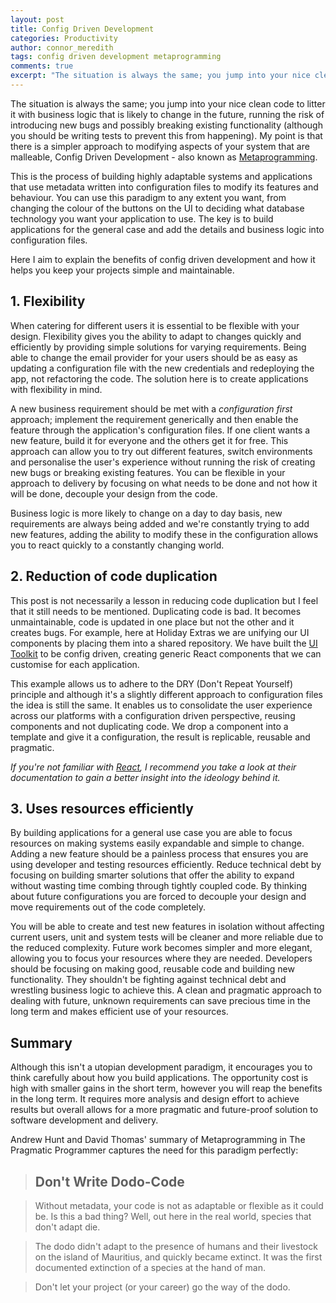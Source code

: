 ```yaml
---
layout: post
title: Config Driven Development
categories: Productivity
author: connor_meredith
tags: config driven development metaprogramming
comments: true
excerpt: "The situation is always the same; you jump into your nice clean code to litter it with business logic that is likely to change in the future, running the risk of introducing new bugs and possibly breaking existing functionality. Surely there's a better solution?"
---
```


The situation is always the same; you jump into your nice clean code to litter it with business logic that is likely to change in the future, running the risk of introducing new bugs and possibly breaking existing functionality (although you should be writing tests to prevent this from happening). My point is that there is a simpler approach to modifying aspects of your system that are malleable, Config Driven Development - also known as [Metaprogramming](https://en.wikipedia.org/wiki/Metaprogramming).

This is the process of building highly adaptable systems and applications that use metadata written into configuration files to modify its features and behaviour. You can use this paradigm to any extent you want, from changing the colour of the buttons on the UI to deciding what database technology you want your application to use. The key is to build applications for the general case and add the details and business logic into configuration files.

Here I aim to explain the benefits of config driven development and how it helps you keep your projects simple and maintainable.

## 1. Flexibility
When catering for different users it is essential to be flexible with your design. Flexibility gives you the ability to adapt to changes quickly and efficiently by providing simple solutions for varying requirements. Being able to change the email provider for your users should be as easy as updating a configuration file with the new credentials and redeploying the app, not refactoring the code. The solution here is to create applications with flexibility in mind.

A new business requirement should be met with a *configuration first* approach; implement the requirement generically and then enable the feature through the application's configuration files. If one client wants a new feature, build it for everyone and the others get it for free. This approach can allow you to try out different features, switch environments and personalise the user's experience without running the risk of creating new bugs or breaking existing features. You can be flexible in your approach to delivery by focusing on what needs to be done and not how it will be done, decouple your design from the code.

Business logic is more likely to change on a day to day basis, new requirements are always being added and we're constantly trying to add new features, adding the ability to modify these in the configuration allows you to react quickly to a constantly changing world.

## 2. Reduction of code duplication
This post is not necessarily a lesson in reducing code duplication but I feel that it still needs to be mentioned. Duplicating code is bad. It becomes unmaintainable, code is updated in one place but not the other and it creates bugs. For example, here at Holiday Extras we are unifying our UI components by placing them into a shared repository. We have built the [UI Toolkit](https://github.com/holidayextras/ui-toolkit) to be config driven, creating generic React components that we can customise for each application.

This example allows us to adhere to the DRY (Don't Repeat Yourself) principle and although it's a slightly different approach to configuration files the idea is still the same. It enables us to consolidate the user experience across our platforms with a configuration driven perspective, reusing components and not duplicating code. We drop a component into a template and give it a configuration, the result is replicable, reusable and pragmatic.

*If you're not familiar with [React](https://facebook.github.io/react/), I recommend you take a look at their documentation to gain a better insight into the ideology behind it.*

## 3. Uses resources efficiently
By building applications for a general use case you are able to focus resources on making systems easily expandable and simple to change. Adding a new feature should be a painless process that ensures you are using developer and testing resources efficiently. Reduce technical debt by focusing on building smarter solutions that offer the ability to expand without wasting time combing through tightly coupled code. By thinking about future configurations you are forced to decouple your design and move requirements out of the code completely.

You will be able to create and test new features in isolation without affecting current users, unit and system tests will be cleaner and more reliable due to the reduced complexity. Future work becomes simpler and more elegant, allowing you to focus your resources where they are needed. Developers should be focusing on making good, reusable code and building new functionality. They shouldn't be fighting against technical debt and wrestling business logic to achieve this. A clean and pragmatic approach to dealing with future, unknown requirements can save precious time in the long term and makes efficient use of your resources.

## Summary
Although this isn't a utopian development paradigm, it encourages you to think carefully about how you build applications. The opportunity cost is high with smaller gains in the short term, however you will reap the benefits in the long term. It requires more analysis and design effort to achieve results but overall allows for a more pragmatic and future-proof solution to software development and delivery.

Andrew Hunt and David Thomas' summary of Metaprogramming in The Pragmatic Programmer captures the need for this paradigm perfectly:

> ## Don't Write Dodo-Code

> Without metadata, your code is not as adaptable or flexible as it could be. Is this a bad thing? Well, out here in the real world, species that don't adapt die.

> The dodo didn't adapt to the presence of humans and their livestock on the island of Mauritius, and quickly became extinct. It was the first documented extinction of a species at the hand of man.

> Don't let your project (or your career) go the way of the dodo.
